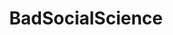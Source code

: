 ---
title: BadSocialScience
crosslinks:
- badeconomics
- badhistory
- youtubot
- xkcd
- AskEconomics
- videos
- AskAnthropology
- IAmA
- COMPLETEANARCHY
- SRSsucks
- Incels
- AskSocialScience
- samharris
- Drama
- bad_religion
- askphilosophy
- neoliberal
- EnoughCommieSpam
- genetics
- BadEverything
---
